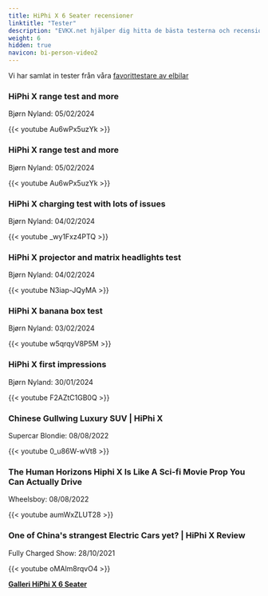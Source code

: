 ```yaml
---
title: HiPhi X 6 Seater recensioner
linktitle: "Tester"
description: "EVKX.net hjälper dig hitta de bästa testerna och recensionerna av denna modell."
weight: 6
hidden: true
navicon: bi-person-video2
---
```

Vi har samlat in tester från våra [favorittestare av elbilar](../../../../../guides/evreviewers/)

<div class="container text-center shadow p-2 pe-4 mb-5 bg-body-tertiary rounded border">
<h3>HiPhi X range test and more</h3>
<p>Bjørn Nyland: 05/02/2024</p>

{{< youtube Au6wPx5uzYk >}}

</div>
<div class="container text-center shadow p-2 pe-4 mb-5 bg-body-tertiary rounded border">
<h3>HiPhi X range test and more</h3>
<p>Bjørn Nyland: 05/02/2024</p>

{{< youtube Au6wPx5uzYk >}}

</div>
<div class="container text-center shadow p-2 pe-4 mb-5 bg-body-tertiary rounded border">
<h3>HiPhi X charging test with lots of issues</h3>
<p>Bjørn Nyland: 04/02/2024</p>

{{< youtube _wy1Fxz4PTQ >}}

</div>
<div class="container text-center shadow p-2 pe-4 mb-5 bg-body-tertiary rounded border">
<h3>HiPhi X projector and matrix headlights test</h3>
<p>Bjørn Nyland: 04/02/2024</p>

{{< youtube N3iap-JQyMA >}}

</div>
<div class="container text-center shadow p-2 pe-4 mb-5 bg-body-tertiary rounded border">
<h3>HiPhi X banana box test</h3>
<p>Bjørn Nyland: 03/02/2024</p>

{{< youtube w5qrqyV8P5M >}}

</div>
<div class="container text-center shadow p-2 pe-4 mb-5 bg-body-tertiary rounded border">
<h3>HiPhi X first impressions</h3>
<p>Bjørn Nyland: 30/01/2024</p>

{{< youtube F2AZtC1GB0Q >}}

</div>
<div class="container text-center shadow p-2 pe-4 mb-5 bg-body-tertiary rounded border">
<h3>Chinese Gullwing Luxury SUV | HiPhi X</h3>
<p>Supercar Blondie: 08/08/2022</p>

{{< youtube 0_u86W-wVt8 >}}

</div>
<div class="container text-center shadow p-2 pe-4 mb-5 bg-body-tertiary rounded border">
<h3>The Human Horizons Hiphi X Is Like A Sci-fi Movie Prop You Can Actually Drive</h3>
<p>Wheelsboy: 08/08/2022</p>

{{< youtube aumWxZLUT28 >}}

</div>
<div class="container text-center shadow p-2 pe-4 mb-5 bg-body-tertiary rounded border">
<h3>One of China's strangest Electric Cars yet? | HiPhi X Review</h3>
<p>Fully Charged Show: 28/10/2021</p>

{{< youtube oMAlm8rqvO4 >}}

</div>
<div class="mt-3 mb-3">
<a href="../gallery/" class="text-decoration-none text-black">
<strong><i class="bi-arrow-left"></i>Galleri  </strong>
</a>
<a href="../" class="text-decoration-none text-black float-end">
<strong>HiPhi X 6 Seater <i class="bi-arrow-right"></i></strong>
</a>
</div>
